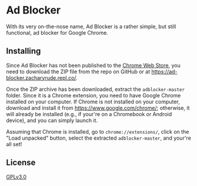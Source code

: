 # **Ad Blocker**

With its very on-the-nose name, Ad Blocker is a rather simple, but still functional, ad blocker for Google Chrome.

## __Installing__

Since Ad Blocker has not been published to the [Chrome Web Store](https://chrome.google.com/webstore), you need to download the ZIP file from the repo on GitHub or at https://ad-blocker.zacharyrude.repl.co/.

Once the ZIP archive has been downloaded, extract the `adblocker-master` folder. Since it is a Chrome extension, you need to have Google Chrome installed on your computer. If Chrome is not installed on your computer, download and install it from https://www.google.com/chrome/; otherwise, it will already be installed (e.g., if your're on a Chromebook or Android device), and you can simply launch it.

Assuming that Chrome is installed, go to `chrome://extensions/`, click on the "Load unpacked" button, select the extracted `adblocker-master`, and your're all set!

## **License**

[GPLv3.0](LICENSE.txt)
